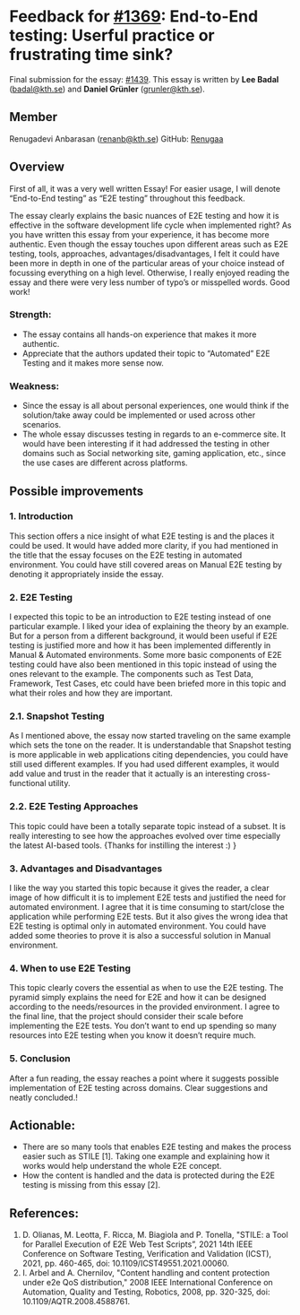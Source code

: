 
# Feedback for [#1369](https://github.com/KTH/devops-course/pull/1369): End-to-End testing: Userful practice or frustrating time sink?
Final submission for the essay: [#1439](https://github.com/KTH/devops-course/pull/1439).
This essay is written by **Lee Badal** (badal@kth.se) and **Daniel Grünler** (grunler@kth.se).


## Member
Renugadevi Anbarasan (renanb@kth.se) GitHub: [Renugaa](https://github.com/Renugaa/)


## Overview
First of all, it was a very well written Essay! For easier usage, I will denote “End-to-End testing” as “E2E testing” throughout this feedback.

The essay clearly explains the basic nuances of E2E testing and how it is effective in the software development life cycle when implemented right? As you have written this essay from your experience, it has become more authentic. Even though the essay touches upon different areas such as E2E testing, tools, approaches, advantages/disadvantages, I felt it could have been more in depth in one of the particular areas of your choice instead of focussing everything on a high level. Otherwise, I really enjoyed reading the essay and there were very less number of typo’s or misspelled words. Good work! 


### Strength:
* The essay contains all hands-on experience that makes it more authentic. 
* Appreciate that the authors updated their topic to “Automated” E2E Testing and it makes more sense now.


### Weakness: 
* Since the essay is all about personal experiences, one would think if the solution/take away could be implemented or used across other scenarios.
* The whole essay discusses testing in regards to an e-commerce site. It would have been interesting if it had addressed the testing in other domains such as Social networking site, gaming application, etc., since the use cases are different across platforms. 



## Possible improvements

### 1. Introduction

This section offers a nice insight of what E2E testing is and the places it could be used. It would have added more clarity, if you had mentioned in the title that the essay focuses on the E2E testing in automated environment. You could have still covered areas on Manual E2E testing by denoting it appropriately inside the essay.


### 2. E2E Testing 


I expected this topic to be an introduction to E2E testing instead of one particular example. I liked your idea of explaining the theory by an example. But for a person from a different background, it would been useful if E2E testing is justified more and how it has been implemented differently in Manual & Automated environments. Some more basic components of E2E testing could have also been mentioned in this topic instead of using the ones relevant to the example. The components such as Test Data, Framework, Test Cases, etc could have been briefed more in this topic and what their roles and how they are important. 


### 2.1.	Snapshot Testing

As I mentioned above, the essay now started traveling on the same example which sets the tone on the reader.  It is understandable that Snapshot testing is more applicable in web applications citing dependencies, you could have still used different examples. If you had used different examples, it would add value and trust in the reader that it actually is an interesting cross-functional utility. 


### 2.2. E2E Testing Approaches

This topic could have been a totally separate topic instead of a subset. It is really interesting to see how the approaches evolved over time especially the latest AI-based tools. {Thanks for instilling the interest :) }


### 3. Advantages and Disadvantages

I like the way you started this topic because it gives the reader, a clear image of how difficult it is to implement E2E tests and justified the need for automated environment. I agree that it is time consuming to start/close the application while performing E2E tests. But it also gives the wrong idea that E2E testing is optimal only in automated environment. You could have added some theories to prove it is also a successful solution in Manual environment. 


### 4. When to use E2E Testing

This topic clearly covers the essential as when to use the E2E testing. The pyramid simply explains the need for E2E and how it can be designed according to the needs/resources in the provided environment. I agree to the final line, that the project should consider their scale before implementing the E2E tests. You don’t want to end up spending so many resources into E2E testing when you know it doesn’t require much. 


### 5. Conclusion

After a fun reading, the essay reaches a point where it suggests possible implementation of E2E testing across domains. Clear suggestions and neatly concluded.!  


## Actionable:
* There are so many tools that enables E2E testing and makes the process easier such as STILE [1]. Taking one example and explaining how it works would help understand the whole E2E concept. 
* How the content is handled and the data is protected during the E2E testing is missing from this essay [2]. 


## References:
1. D. Olianas, M. Leotta, F. Ricca, M. Biagiola and P. Tonella, "STILE: a Tool for Parallel Execution of E2E Web Test Scripts”, 2021 14th IEEE Conference on Software Testing, Verification and Validation (ICST), 2021, pp. 460-465, doi: 10.1109/ICST49551.2021.00060.
2. I. Arbel and A. Chernilov, "Content handling and content protection under e2e QoS distribution," 2008 IEEE International Conference on Automation, Quality and Testing, Robotics, 2008, pp. 320-325, doi: 10.1109/AQTR.2008.4588761.

